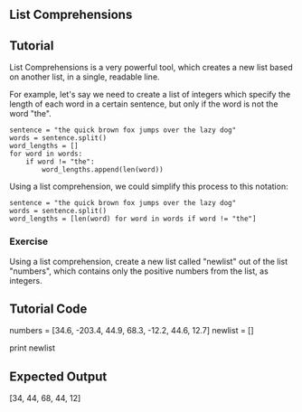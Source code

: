 List Comprehensions
-------------------

Tutorial
--------

List Comprehensions is a very powerful tool, which creates a new list based on another list, in a single, readable line. 

For example, let's say we need to create a list of integers which specify the length of each word in a certain sentence, but only if the word is not the word "the".

	sentence = "the quick brown fox jumps over the lazy dog"
	words = sentence.split()
	word_lengths = []
	for word in words:
	    if word != "the":
	        word_lengths.append(len(word))

Using a list comprehension, we could simplify this process to this notation:

	sentence = "the quick brown fox jumps over the lazy dog"
	words = sentence.split()
	word_lengths = [len(word) for word in words if word != "the"]
	
### Exercise

Using a list comprehension, create a new list called "newlist" out of the list "numbers", which contains only the positive numbers from the list, as integers.

Tutorial Code
-------------
numbers = [34.6, -203.4, 44.9, 68.3, -12.2, 44.6, 12.7]
newlist = []

print newlist

Expected Output
---------------
[34, 44, 68, 44, 12]


